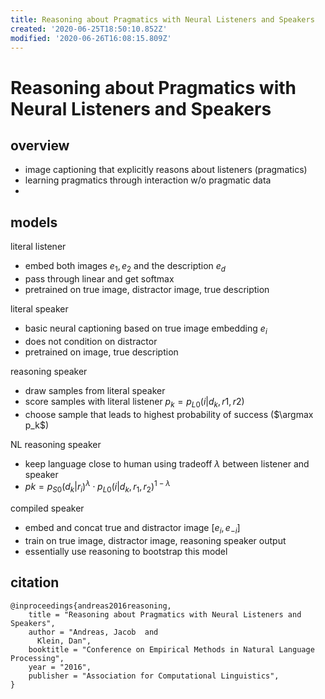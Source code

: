 ```yaml
---
title: Reasoning about Pragmatics with Neural Listeners and Speakers
created: '2020-06-25T18:50:10.852Z'
modified: '2020-06-26T16:08:15.809Z'
---
```


# Reasoning about Pragmatics with Neural Listeners and Speakers

## overview

- image captioning that explicitly reasons about listeners (pragmatics)
- learning pragmatics through interaction w/o pragmatic data
- 

## models

literal listener
- embed both images $e_1,e_2$ and the description $e_d$
- pass through linear and get softmax
- pretrained on true image, distractor image, true description

literal speaker 
- basic neural captioning based on true image embedding $e_i$
- does not condition on distractor
- pretrained on image, true description

reasoning speaker
- draw samples from literal speaker
- score samples with literal listener $p_k = p_{L0}(i|d_k, r1, r2)$
- choose sample that leads to highest probability of success ($\argmax p_k$)

NL reasoning speaker
- keep language close to human using tradeoff $\lambda$ between listener and speaker
- $pk = p_{S0}(d_k|r_i)^\lambda \cdot p_{L0}(i|d_k, r_1, r_2)^{1−\lambda}$

compiled speaker
- embed and concat true and distractor image $[e_i, e_{-i}]$
- train on true image, distractor image, reasoning speaker output
- essentially use reasoning to bootstrap this model

## citation

```
@inproceedings{andreas2016reasoning,
    title = "Reasoning about Pragmatics with Neural Listeners and Speakers",
    author = "Andreas, Jacob  and
      Klein, Dan",
    booktitle = "Conference on Empirical Methods in Natural Language Processing",
    year = "2016",
    publisher = "Association for Computational Linguistics",
}
```

